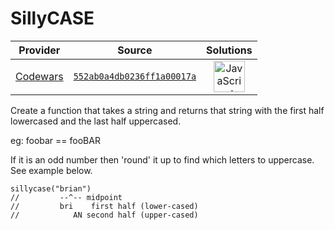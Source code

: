 [_metadata_:generated]: - "true"

# SillyCASE

<!-- INFO TABLE BEGIN -->

| Provider                                        | Source                                                                               | Solutions                                                                                                                                                    |
| :---------------------------------------------: | :----------------------------------------------------------------------------------: | :----------------------------------------------------------------------------------------------------------------------------------------------------------: |
| [Codewars](../../../docs/providers/Codewars.md) | [`552ab0a4db0236ff1a00017a`](https://www.codewars.com/kata/552ab0a4db0236ff1a00017a) | [<img src="https://res.cloudinary.com/rascaltwo/image/upload/v1631924076/javascript_ehszr7.svg" alt="JavaScript" title="JavaScript" width="50" />](solve.js) |

<!-- INFO TABLE END -->

Create a function that takes a string and returns that
string with the first half lowercased and the last half uppercased.

eg: foobar == fooBAR

If it is an odd number then 'round' it up to find which letters to uppercase. See example below.

    sillycase("brian")  
    //         --^-- midpoint  
    //         bri    first half (lower-cased)  
    //            AN second half (upper-cased)  

